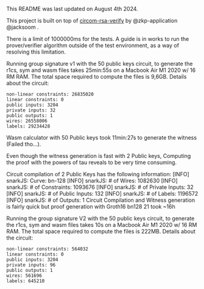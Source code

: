 This README was last updated on August 4th 2024.

This project is built on top of [circom-rsa-verify](https://github.com/zkp-application/circom-rsa-verify/tree/9b2f35842705455e3a57c44cda6cf70a3aceeb31) by @zkp-application @jacksoom .

There is a limit of 1000000ms for the tests.
A guide is in works to run the prover/verifier algorithm outside of the test environment, as a way of resolving this limitation.

Running group signature v1 with the 50 public keys circuit, to generate the r1cs, sym and wasm files takes 25min:55s on a Macbook Air M1 2020 w/ 16 RM RAM. The total space required to compute the files is 9,6GB. Details about the circuit:
    
    non-linear constraints: 26835020
    linear constraints: 0
    public inputs: 3204
    private inputs: 32
    public outputs: 1
    wires: 26558006
    labels: 29234428 

Wasm calculator with 50 Public keys took 11min:27s to generate the witness (Failed tho...).

Even though the witness generation is fast with 2 Public keys,
Computing the proof with the powers of tau reveals to be very time consuming.

Circuit compilation of 2 Public Keys has the following information:
    [INFO]  snarkJS: Curve: bn-128
    [INFO]  snarkJS: # of Wires: 1082630
    [INFO]  snarkJS: # of Constraints: 1093676
    [INFO]  snarkJS: # of Private Inputs: 32
    [INFO]  snarkJS: # of Public Inputs: 132
    [INFO]  snarkJS: # of Labels: 1196572
    [INFO]  snarkJS: # of Outputs: 1
Circuit Compilation and Witness generation is fairly quick but proof generation with Groth16 bn128 21 took ~16h


Running the group signature V2 with the 50 public keys circuit, to generate the r1cs, sym and wasm files takes 10s on a Macbook Air M1 2020 w/ 16 RM RAM. The total space required to compute the files is 222MB. Details about the circuit:

    non-linear constraints: 564032
    linear constraints: 0
    public inputs: 3204
    private inputs: 96
    public outputs: 1
    wires: 561696
    labels: 645210

